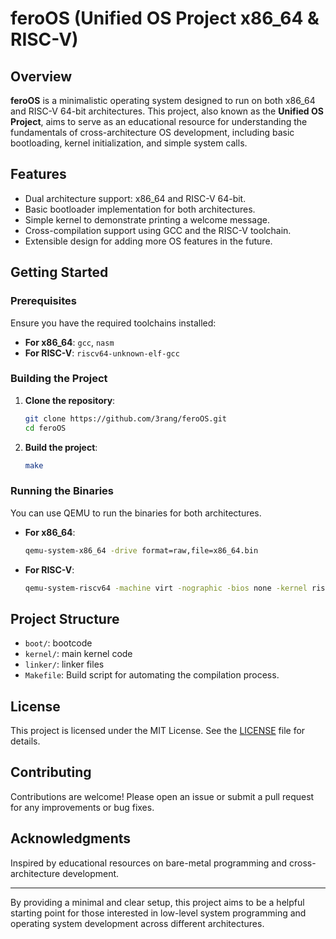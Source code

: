 # feroOS (Unified OS Project x86_64 & RISC-V)

## Overview

**feroOS** is a minimalistic operating system designed to run on both x86_64 and RISC-V 64-bit architectures. This project, also known as the **Unified OS Project**, aims to serve as an educational resource for understanding the fundamentals of cross-architecture OS development, including basic bootloading, kernel initialization, and simple system calls.

## Features

- Dual architecture support: x86_64 and RISC-V 64-bit.
- Basic bootloader implementation for both architectures.
- Simple kernel to demonstrate printing a welcome message.
- Cross-compilation support using GCC and the RISC-V toolchain.
- Extensible design for adding more OS features in the future.

## Getting Started

### Prerequisites

Ensure you have the required toolchains installed:

- **For x86_64**: `gcc`, `nasm`
- **For RISC-V**: `riscv64-unknown-elf-gcc`

### Building the Project

1. **Clone the repository**:
    ```sh
    git clone https://github.com/3rang/feroOS.git
    cd feroOS
    ```

2. **Build the project**:
    ```sh
    make
    ```

### Running the Binaries

You can use QEMU to run the binaries for both architectures.

- **For x86_64**:
    ```sh
    qemu-system-x86_64 -drive format=raw,file=x86_64.bin
    ```

- **For RISC-V**:
    ```sh
    qemu-system-riscv64 -machine virt -nographic -bios none -kernel riscv.bin
    ```

## Project Structure

- `boot/`: bootcode
- `kernel/`: main kernel code
- `linker/`: linker files
- `Makefile`: Build script for automating the compilation process.

## License

This project is licensed under the MIT License. See the [LICENSE](LICENSE) file for details.

## Contributing

Contributions are welcome! Please open an issue or submit a pull request for any improvements or bug fixes.

## Acknowledgments

Inspired by educational resources on bare-metal programming and cross-architecture development.

---

By providing a minimal and clear setup, this project aims to be a helpful starting point for those interested in low-level system programming and operating system development across different architectures.

